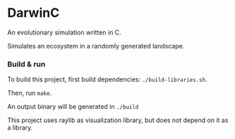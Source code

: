 # DarwinC

An evolutionary simulation written in C.

Simulates an ecosystem in a randomly generated landscape.

### Build & run

To build this project, first build dependencies: `./build-libraries.sh`.

Then, run `make`.

An output binary will be generated in `./build`

This project uses raylib as visualization library, but does not depend on it as a library.